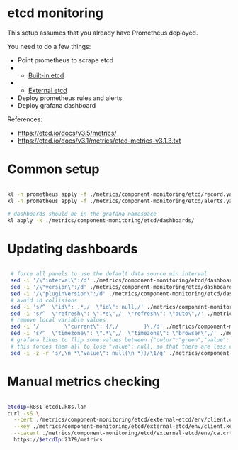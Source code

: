 
# etcd monitoring

This setup assumes that you already have Prometheus deployed.

You need to do a few things:

- Point prometheus to scrape etcd
- - [Built-in etcd](./built-in-etcd/readme.md)
- - [External etcd](./external-etcd/readme.md)
- Deploy prometheus rules and alerts
- Deploy grafana dashboard

References:
- https://etcd.io/docs/v3.5/metrics/
- https://etcd.io/docs/v3.1/metrics/etcd-metrics-v3.1.3.txt

# Common setup

```bash

kl -n prometheus apply -f ./metrics/component-monitoring/etcd/record.yaml
kl -n prometheus apply -f ./metrics/component-monitoring/etcd/alerts.yaml

# dashboards should be in the grafana namespace
kl apply -k ./metrics/component-monitoring/etcd/dashboards/

```

# Updating dashboards

```bash

 # force all panels to use the default data source min interval
 sed -i '/\"interval\":/d' ./metrics/component-monitoring/etcd/dashboards/*.json
 sed -i '/\"version\":/d' ./metrics/component-monitoring/etcd/dashboards/*.json
 sed -i '/\"pluginVersion\":/d' ./metrics/component-monitoring/etcd/dashboards/*.json
 # avoid id collisions
 sed -i 's/^  \"id\": .*,/  \"id\": null,/' ./metrics/component-monitoring/etcd/dashboards/*.json
 sed -i 's/^  \"refresh\": \".*s\",/  \"refresh\": \"auto\",/' ./metrics/component-monitoring/etcd/dashboards/*.json
 # remove local variable values
 sed -i '/        \"current\": {/,/        }\,/d' ./metrics/component-monitoring/etcd/dashboards/*.json
 sed -i 's/^  \"timezone\": \".*\",/  \"timezone\": \"browser\",/' ./metrics/component-monitoring/etcd/dashboards/*.json
 # grafana likes to flip some values between {"color":"green","value": null} and {"color":"green"}
 # this forces them all to lose "value": null, so that there are less changes in commits
 sed -i -z -r 's/,\n *\"value\": null(\n *})/\1/g' ./metrics/component-monitoring/etcd/dashboards/*.json

```

# Manual metrics checking

```bash

etcdIp=k8s1-etcd1.k8s.lan
curl -sS \
  --cert ./metrics/component-monitoring/etcd/external-etcd/env/client.crt \
  --key ./metrics/component-monitoring/etcd/external-etcd/env/client.key \
  --cacert ./metrics/component-monitoring/etcd/external-etcd/env/ca.crt \
  https://$etcdIp:2379/metrics

```
